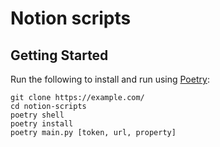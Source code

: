 # Notion scripts

## Getting Started

Run the following to install and run using [Poetry](https://python-poetry.org/):

```shell
git clone https://example.com/
cd notion-scripts
poetry shell
poetry install
poetry main.py [token, url, property]
```
